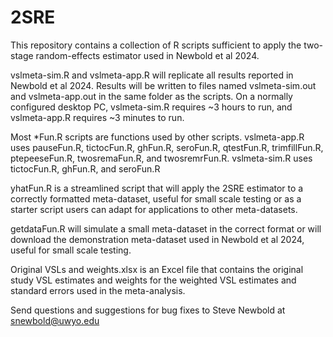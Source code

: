 # 2SRE
This repository contains a collection of R scripts sufficient to apply the two-stage random-effects estimator used in Newbold et al 2024.

vslmeta-sim.R and vslmeta-app.R will replicate all results reported in Newbold et al 2024. Results will be written to files named vslmeta-sim.out and vslmeta-app.out in the same folder as the scripts. On a normally configured desktop PC, vslmeta-sim.R requires ~3 hours to run, and vslmeta-app.R requires ~3 minutes to run.

Most *Fun.R scripts are functions used by other scripts. vslmeta-app.R uses pauseFun.R, tictocFun.R, ghFun.R, seroFun.R, qtestFun.R, trimfillFun.R, ptepeeseFun.R, twosremaFun.R, and twosremrFun.R. vslmeta-sim.R uses tictocFun.R, ghFun.R, and seroFun.R

yhatFun.R is a streamlined script that will apply the 2SRE estimator to a correctly formatted meta-dataset, useful for small scale testing or as a starter script users can adapt for applications to other meta-datasets.

getdataFun.R will simulate a small meta-dataset in the correct format or will download the demonstration meta-dataset used in Newbold et al 2024, useful for small scale testing.

Original VSLs and weights.xlsx is an Excel file that contains the original study VSL estimates and weights for the weighted VSL estimates and standard errors used in the meta-analysis.

Send questions and suggestions for bug fixes to Steve Newbold at snewbold@uwyo.edu
